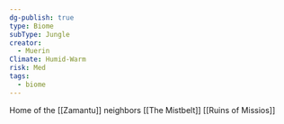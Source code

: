 ```yaml
---
dg-publish: true
type: Biome
subType: Jungle
creator:
  - Muerin
Climate: Humid-Warm
risk: Med
tags:
  - biome
---
```


Home of the [[Zamantu]]
neighbors [[The Mistbelt]] [[Ruins of Missios]]